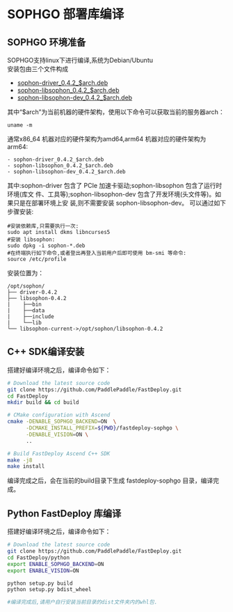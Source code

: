 # SOPHGO 部署库编译

## SOPHGO 环境准备
SOPHGO支持linux下进行编译,系统为Debian/Ubuntu  
安装包由三个文件构成
- [sophon-driver\_0.4.2\_$arch.deb](http://219.142.246.77:65000/sharing/KWqbmEcKp)
- [sophon-libsophon\_0.4.2\_$arch.deb](http://219.142.246.77:65000/sharing/PlvlBXhWY)
- [sophon-libsophon-dev\_0.4.2\_$arch.deb](http://219.142.246.77:65000/sharing/zTErLlpS7)

其中“$arch”为当前机器的硬件架构，使用以下命令可以获取当前的服务器arch：
```shell
uname -m
```
通常x86_64 机器对应的硬件架构为amd64,arm64 机器对应的硬件架构为 arm64:  
```text
- sophon-driver_0.4.2_$arch.deb
- sophon-libsophon_0.4.2_$arch.deb
- sophon-libsophon-dev_0.4.2_$arch.deb  
```

其中:sophon-driver 包含了 PCIe 加速卡驱动;sophon-libsophon 包含了运行时环境(库文
件、工具等);sophon-libsophon-dev 包含了开发环境(头文件等)。如果只是在部署环境上安
装,则不需要安装 sophon-libsophon-dev。
可以通过如下步骤安装:
```shell
#安装依赖库,只需要执行一次:
sudo apt install dkms libncurses5
#安装 libsophon:
sudo dpkg -i sophon-*.deb
#在终端执行如下命令,或者登出再登入当前用户后即可使用 bm-smi 等命令:
source /etc/profile
```
安装位置为：
```text
/opt/sophon/
├── driver-0.4.2
├── libsophon-0.4.2
|    ├──bin
|    ├──data
|    ├──include
|    └──lib
└── libsophon-current->/opt/sophon/libsophon-0.4.2
```

## C++ SDK编译安装
搭建好编译环境之后，编译命令如下：
```bash
# Download the latest source code
git clone https://github.com/PaddlePaddle/FastDeploy.git
cd FastDeploy  
mkdir build && cd build

# CMake configuration with Ascend
cmake -DENABLE_SOPHGO_BACKEND=ON  \
      -DCMAKE_INSTALL_PREFIX=${PWD}/fastdeploy-sophgo \
      -DENABLE_VISION=ON \
      ..

# Build FastDeploy Ascend C++ SDK
make -j8
make install
```  
编译完成之后，会在当前的build目录下生成 fastdeploy-sophgo 目录，编译完成。

## Python FastDeploy 库编译
搭建好编译环境之后，编译命令如下：
```bash
# Download the latest source code
git clone https://github.com/PaddlePaddle/FastDeploy.git
cd FastDeploy/python
export ENABLE_SOPHGO_BACKEND=ON
export ENABLE_VISION=ON

python setup.py build
python setup.py bdist_wheel

#编译完成后,请用户自行安装当前目录的dist文件夹内的whl包.
```
